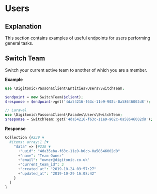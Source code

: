 # Users

## Explanation
This section contains examples of useful endpoints for users performing general tasks.

## Switch Team

Switch your current active team to another of which you are a member.

**Example**

```php
use \Digitonic\PassonaClient\Entities\Users\SwitchTeam;

$endpoint = new SwitchTeam($client);
$response = $endpoint->get('4da54216-f63c-11e9-902c-0a58646002d8');

// Laravel
use \Digitonic\PassonaClient\Facades\Users\SwitchTeam;
$response = SwitchTeam::get('4da54216-f63c-11e9-902c-0a58646002d8');
```

**Response**

```php
Collection {#239 ▼
  #items: array:1 [▼
    "data" => {#238 ▼
      +"uuid": "4da35eba-f63c-11e9-b0cb-0a58646002d8"
      +"name": "Team Owner"
      +"email": "owner@digitonic.co.uk"
      +"current_team_id": 3
      +"created_at": "2019-10-24 09:57:27"
      +"updated_at": "2019-10-29 16:08:42"
    }
  ]
}
```




